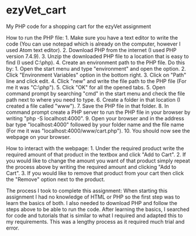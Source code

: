 # ezyVet_cart
My PHP code for a shopping cart for the ezyVet assignment

How to run the PHP file:
	1. Make sure you have a text editor to write the code (You can use notepad which is already on the computer, however I used Atom text editor).
	2. Download PHP from the internet (I used PHP version 7.4.9).
	3. Unzip the downloaded PHP file to a location that is easy to find (I used C:\php).
	4. Create an environment path to the PHP file. Do this by:
		1. Open the start menu and type "environment" and open the option.
		2. Click "Environment Variables" option in the bottom right.
		3. Click on "Path" line and click edit.
		4. Click "new" and write the file path to the PHP file (For me it was "C:\php").
		5. Click "OK" for all the opened tabs.
	5. Open command prompt by searching "cmd" in the start menu and check the file path next to where you need to type. 
	6. Create a folder in that location (I created a file called "www").
	7. Save the PHP file in that folder.
	8. In command prompt create a PHP server to run the PHP file in your browser by writing "php -S localhost:4000".
	9. Open your browser and in the address bar type "localhost:4000" followed by your folder name and the file name (For me it was "localhost:4000/www/cart.php").
	10. You should now see the webpage on your browser.
	
How to interact with the webpage:
	1. Under the required product write the required amount of that product in the textbox and click "Add to Cart".
	2. If you would like to change the amount you want of that product simply repeat the process above by writing the required amount and clicking "Add to Cart".
	3. If you would like to remove that product from your cart then click the "Remove" option next to the product.
	
The process I took to complete this assignment:
	When starting this assignment I had no knowledge of HTML or PHP so the first step was to learn the basics of both. I also needed to download PHP and follow the steps above to be able to run the code. After learning the basics, I searched for code and tutorials that is similar to what I required and adapted this to my requirements. This was a lengthy process as it required much trial and error.
